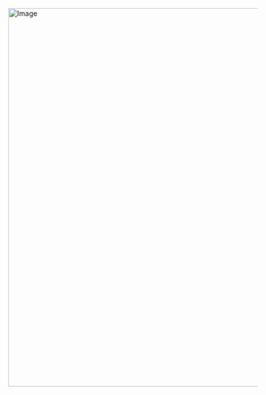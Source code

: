 <img width="1485" height="765" alt="Image" src="https://github.com/user-attachments/assets/82ae325d-5ef8-41fa-8f6b-8bd726989298" />
